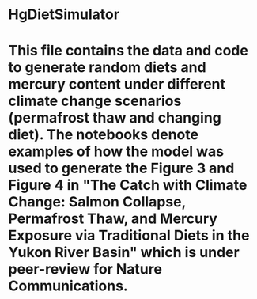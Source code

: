 # HgDietSimulator
# This file contains the data and code to generate random diets and mercury content under different climate change scenarios (permafrost thaw and changing diet). The notebooks denote examples of how the model was used to generate the Figure 3 and Figure 4 in "The Catch with Climate Change: Salmon Collapse, Permafrost Thaw, and Mercury Exposure via Traditional Diets in the Yukon River Basin" which is under peer-review for Nature Communications. 